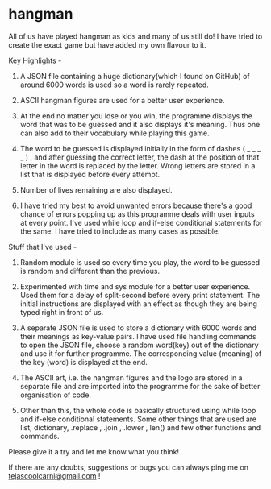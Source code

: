 # hangman
All of us have played hangman as kids and many of us still do! I have tried to create the exact game but have added my own flavour to it.

Key Highlights -



1) A JSON file containing a huge dictionary(which I found on GitHub) of around 6000 words is used so a word is rarely repeated.

2) ASCII hangman figures are used for a better user experience.

3) At the end no matter you lose or you win, the programme displays the word that was to be guessed and it also displays it's meaning. Thus one can also add to their vocabulary while playing this game.

4) The word to be guessed is displayed initially in the form of dashes ( _ _ _ _ ) , and after guessing the correct letter, the dash at the position of that letter in the word is replaced by the letter. Wrong letters are stored in a list that is displayed before every attempt.

5) Number of lives remaining are also displayed.

6) I have tried my best to avoid unwanted errors because there's a good chance of errors popping up as this programme deals with user inputs at every point. I've used while loop and if-else conditional statements for the same. I have tried to include as many cases as possible.

Stuff that I've used -

1) Random module is used so every time you play, the word to be guessed is random and different than the previous.

2) Experimented with time and sys module for a better user experience. Used them for a delay of split-second before every print statement. The initial instructions are displayed with an effect as though they are being typed right in front of us.

3) A separate JSON file is used to store a dictionary with 6000 words and their meanings as key-value pairs. I have used file handling commands to open the JSON file, choose a random word(key) out of the dictionary and use it for further programme. The corresponding value (meaning) of the key (word) is displayed at the end.

4) The ASCII art, i.e. the hangman figures and the logo are stored in a separate file and are imported into the programme for the sake of better organisation of code.

5) Other than this, the whole code is basically structured using while loop and if-else conditional statements. Some other things that are used are list, dictionary, .replace , .join , .lower , len() and few other functions and commands.



Please give it a try and let me know what you think!

If there are any doubts, suggestions or bugs you can always ping me on tejascoolcarni@gmail.com !


